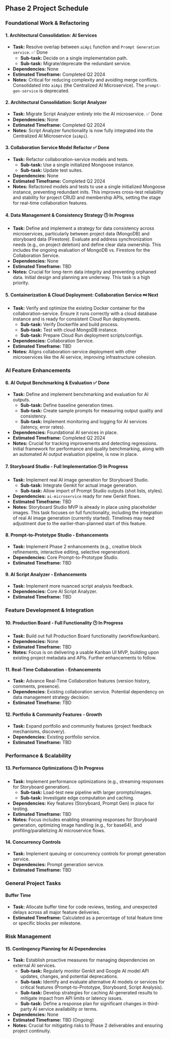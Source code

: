 ## Phase 2 Project Schedule

### Foundational Work & Refactoring

#### 1. Architectural Consolidation: AI Services
- **Task:** Resolve overlap between `aiApi` function and `Prompt Generation service`. ✅ Done
    - **Sub-task:** Decide on a single implementation path.
    - **Sub-task:** Migrate/deprecate the redundant service.
- **Dependencies:** None
- **Estimated Timeframe:** Completed Q2 2024
- **Notes:** Critical for reducing complexity and avoiding merge conflicts. Consolidated into `aiApi` (the Centralized AI Microservice). The `prompt-gen-service` is deprecated.

#### 2. Architectural Consolidation: Script Analyzer
- **Task:** Migrate Script Analyzer entirely into the AI microservice. ✅ Done
- **Dependencies:** None
- **Estimated Timeframe:** Completed Q2 2024
- **Notes:** Script Analyzer functionality is now fully integrated into the Centralized AI Microservice (`aiApi`).

#### 3. Collaboration Service Model Refactor ✅ Done
- **Task:** Refactor collaboration-service models and tests.
    - **Sub-task:** Use a single initialized Mongoose instance.
    - **Sub-task:** Update test suites.
- **Dependencies:** None
- **Estimated Timeframe:** Completed Q2 2024
- **Notes:** Refactored models and tests to use a single initialized Mongoose instance, preventing redundant inits. This improves cross-test reliability and stability for project CRUD and membership APIs, setting the stage for real-time collaboration features.

#### 4. Data Management & Consistency Strategy 🕒 In Progress
- **Task:** Define and implement a strategy for data consistency across microservices, particularly between project data (MongoDB) and storyboard data (Firestore). Evaluate and address synchronization needs (e.g., on project deletion) and define clear data ownership. This includes the ongoing evaluation of MongoDB vs. Firestore for the Collaboration Service.
- **Dependencies:** None
- **Estimated Timeframe:** TBD
- **Notes:** Crucial for long-term data integrity and preventing orphaned data. Initial design and planning are underway. This task is a high priority.

#### 5. Containerization & Cloud Deployment: Collaboration Service ⏭️ Next
- **Task:** Verify and optimize the existing Docker container for the collaboration-service. Ensure it runs correctly with a cloud database instance and is ready for consistent Cloud Run deployments.
    - **Sub-task:** Verify Dockerfile and build process.
    - **Sub-task:** Test with cloud MongoDB instance.
    - **Sub-task:** Prepare Cloud Run deployment scripts/configs.
- **Dependencies:** Collaboration Service.
- **Estimated Timeframe:** TBD
- **Notes:** Aligns collaboration-service deployment with other microservices like the AI service, improving infrastructure cohesion.

### AI Feature Enhancements

#### 6. AI Output Benchmarking & Evaluation ✅ Done
- **Task:** Define and implement benchmarking and evaluation for AI outputs.
    - **Sub-task:** Define baseline generation times.
    - **Sub-task:** Create sample prompts for measuring output quality and consistency.
    - **Sub-task:** Implement monitoring and logging for AI services (latency, error rates).
- **Dependencies:** Foundational AI services in place.
- **Estimated Timeframe:** Completed Q2 2024
- **Notes:** Crucial for tracking improvements and detecting regressions. Initial framework for performance and quality benchmarking, along with an automated AI output evaluation pipeline, is now in place.

#### 7. Storyboard Studio - Full Implementation 🕒 In Progress
- **Task:** Implement real AI image generation for Storyboard Studio.
    - **Sub-task:** Integrate Genkit for actual image generation.
    - **Sub-task:** Allow import of Prompt Studio outputs (shot lists, styles).
- **Dependencies:** `ai-microservice` ready for new Genkit flows.
- **Estimated Timeframe:** TBD
- **Notes:** Storyboard Studio MVP is already in place using placeholder images. This task focuses on full functionality, including the integration of real AI image generation (currently started). Timelines may need adjustment due to the earlier-than-planned start of this feature.

#### 8. Prompt-to-Prototype Studio - Enhancements
- **Task:** Implement Phase 2 enhancements (e.g., creative block refinements, interactive editing, selective regeneration).
- **Dependencies:** Core Prompt-to-Prototype Studio.
- **Estimated Timeframe:** TBD

#### 9. AI Script Analyzer - Enhancements
- **Task:** Implement more nuanced script analysis feedback.
- **Dependencies:** Core AI Script Analyzer.
- **Estimated Timeframe:** TBD

### Feature Development & Integration

#### 10. Production Board - Full Functionality 🕒 In Progress
- **Task:** Build out full Production Board functionality (workflow/kanban).
- **Dependencies:** None
- **Estimated Timeframe:** TBD
- **Notes:** Focus is on delivering a usable Kanban UI MVP, building upon existing project metadata and APIs. Further enhancements to follow.

#### 11. Real-Time Collaboration - Enhancements
- **Task:** Advance Real-Time Collaboration features (version history, comments, presence).
- **Dependencies:** Existing collaboration service. Potential dependency on data management strategy decision.
- **Estimated Timeframe:** TBD

#### 12. Portfolio & Community Features - Growth
- **Task:** Expand portfolio and community features (project feedback mechanisms, discovery).
- **Dependencies:** Existing portfolio service.
- **Estimated Timeframe:** TBD

### Performance & Scalability

#### 13. Performance Optimizations 🕒 In Progress
- **Task:** Implement performance optimizations (e.g., streaming responses for Storyboard generation).
    - **Sub-task:** Load-test new pipeline with larger prompts/images.
    - **Sub-task:** Investigate edge computation and caching.
- **Dependencies:** Key features (Storyboard, Prompt Gen) in place for testing.
- **Estimated Timeframe:** TBD
- **Notes:** Focus includes enabling streaming responses for Storyboard generation, optimizing image handling (e.g., for base64), and profiling/parallelizing AI microservice flows.

#### 14. Concurrency Controls
- **Task:** Implement queuing or concurrency controls for prompt generation service.
- **Dependencies:** Prompt generation service.
- **Estimated Timeframe:** TBD

### General Project Tasks

#### Buffer Time
- **Task:** Allocate buffer time for code reviews, testing, and unexpected delays across all major feature deliveries.
- **Estimated Timeframe:** Calculated as a percentage of total feature time or specific blocks per milestone.

### Risk Management

#### 15. Contingency Planning for AI Dependencies
- **Task:** Establish proactive measures for managing dependencies on external AI services.
    - **Sub-task:** Regularly monitor Genkit and Google AI model API updates, changes, and potential deprecations.
    - **Sub-task:** Identify and evaluate alternative AI models or services for critical features (Prompt-to-Prototype, Storyboard, Script Analysis).
    - **Sub-task:** Develop strategies for caching AI-generated results to mitigate impact from API limits or latency issues.
    - **Sub-task:** Define a response plan for significant changes in third-party AI service availability or terms.
- **Dependencies:** None
- **Estimated Timeframe:** TBD (Ongoing)
- **Notes:** Crucial for mitigating risks to Phase 2 deliverables and ensuring project continuity.
